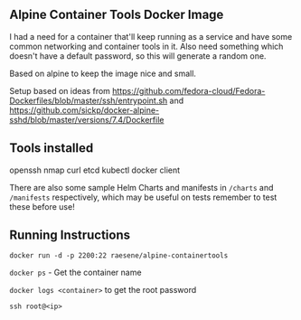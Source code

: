 Alpine Container Tools Docker Image
--

I had a need for a container that'll keep running as a service and have some common networking and container tools in it.
Also need something which doesn't have a default password, so this will generate a random one.

Based on alpine to keep the image nice and small.

Setup based on ideas from https://github.com/fedora-cloud/Fedora-Dockerfiles/blob/master/ssh/entrypoint.sh and
https://github.com/sickp/docker-alpine-sshd/blob/master/versions/7.4/Dockerfile

Tools installed
--
openssh
nmap
curl
etcd
kubectl
docker client

There are also some sample Helm Charts and manifests in `/charts` and `/manifests` respectively, which may be useful on tests remember to test these before use!


Running Instructions
--
`docker run -d -p 2200:22 raesene/alpine-containertools`

`docker ps` - Get the container name

`docker logs <container>` to get the root password

`ssh root@<ip>` 
